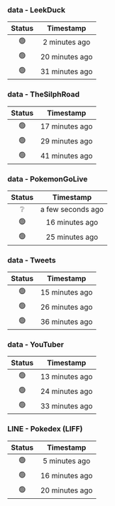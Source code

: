 ### data - LeekDuck
| Status | Timestamp |
|:------:|:---------:|
| 🟢 | 2 minutes ago |
| 🟢 | 20 minutes ago |
| 🟢 | 31 minutes ago |

### data - TheSilphRoad
| Status | Timestamp |
|:------:|:---------:|
| 🟢 | 17 minutes ago |
| 🟢 | 29 minutes ago |
| 🟢 | 41 minutes ago |

### data - PokemonGoLive
| Status | Timestamp |
|:------:|:---------:|
| ❔ | a few seconds ago |
| 🟢 | 16 minutes ago |
| 🟢 | 25 minutes ago |

### data - Tweets
| Status | Timestamp |
|:------:|:---------:|
| 🟢 | 15 minutes ago |
| 🟢 | 26 minutes ago |
| 🟢 | 36 minutes ago |

### data - YouTuber
| Status | Timestamp |
|:------:|:---------:|
| 🟢 | 13 minutes ago |
| 🟢 | 24 minutes ago |
| 🟢 | 33 minutes ago |

### LINE - Pokedex (LIFF)
| Status | Timestamp |
|:------:|:---------:|
| 🟢 | 5 minutes ago |
| 🟢 | 16 minutes ago |
| 🟢 | 20 minutes ago |

